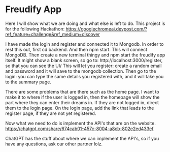 # Freudify App


Here I will show what we are doing and what else is left to do.
This project is for the following Hackathon: https://googlechromeai.devpost.com/?ref_feature=challenge&ref_medium=discover

I have made the login and register and connected it to Mongodb. In order to rest this out, first cd backend. And then npm start. This will connect MongoDB.
Then create a new terminal thingy and npm start the freudify app itself. It might show a blank screen, so go to: http://localhost:3000/register, so that you can see the UI/
This will let you register: create a random email and password and it will save to the mongodb collection.
Then go to the login: you can type the same details you registered with, and it will take you to the summary page. 


There are some problems that are there such as the home page. I want to make it to where if the user is logged in, then the homepage will show the part where they can enter their dreams in. If they are not logged in, direct them to the login page. On the login page, add the link that leads to the register page, if they are not yet registered.

Now what we need to do is implement the API's that are on the website.
https://chatgpt.com/share/674cab01-457c-8004-a8cb-802e2ed433ef

ChatGPT has the stuff about where we can implement the API's, so if you have any questions, ask our other partner lolz.
